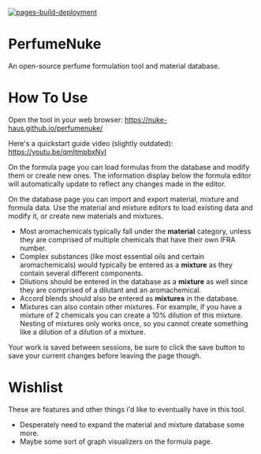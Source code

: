 [![pages-build-deployment](https://github.com/nuke-haus/perfumenuke/actions/workflows/pages/pages-build-deployment/badge.svg)](https://github.com/nuke-haus/perfumenuke/actions/workflows/pages/pages-build-deployment)

# PerfumeNuke
An open-source perfume formulation tool and material database. 

# How To Use

Open the tool in your web browser: https://nuke-haus.github.io/perfumenuke/

Here's a quickstart guide video (slightly outdated): https://youtu.be/qmItmpbxNyI

On the formula page you can load formulas from the database and modify them or create new ones. The information display below the formula editor will automatically update to reflect any changes made in the editor.

On the database page you can import and export material, mixture and formula data. Use the material and mixture editors to load existing data and modify it, or create new materials and mixtures. 

- Most aromachemicals typically fall under the **material** category, unless they are comprised of multiple chemicals that have their own IFRA number. 
- Complex substances (like most essential oils and certain aromachemicals) would typically be entered as a **mixture** as they contain several different components. 
- Dilutions should be entered in the database as a **mixture** as well since they are comprised of a dilutant and an aromachemical. 
- Accord blends should also be entered as **mixtures** in the database.
- Mixtures can also contain other mixtures. For example, if you have a mixture of 2 chemicals you can create a 10% dilution of this mixture. Nesting of mixtures only works once, so you cannot create something like a dilution of a dilution of a mixture.

Your work is saved between sessions, be sure to click the save button to save your current changes before leaving the page though.

# Wishlist

These are features and other things i'd like to eventually have in this tool.

- Desperately need to expand the material and mixture database some more.
- Maybe some sort of graph visualizers on the formula page.
